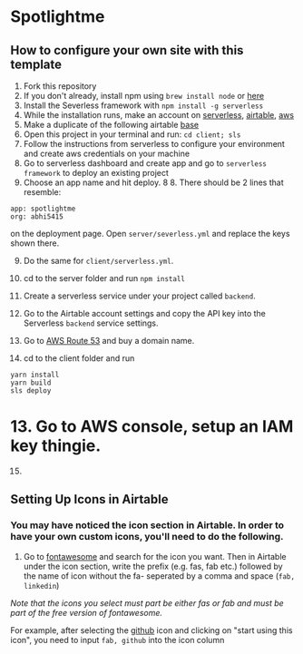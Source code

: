 # Spotlightme

## How to configure your own site with this template

1. Fork this repository
2. If you don't already, install npm using `brew install node` or [here](https://www.npmjs.com/get-npm)
3. Install the Severless framework with `npm install -g serverless`
4. While the installation runs, make an account on [serverless](https://www.serverless.com/), [airtable](https://airtable.com/), [aws](https://console.aws.amazon.com/console)
5. Make a duplicate of the following airtable [base](https://airtable.com/invite/l?inviteId=invONU6OCnLDCzX4y&inviteToken=da7ded239d759cc6c2de664057fd5d78e68d248af8425e5d19926b14ed283d5c)
6. Open this project in your terminal and run: `cd client; sls`
7. Follow the instructions from serverless to configure your environment and create aws credentials on your machine
8. Go to serverless dashboard and create app and go to `serverless framework` to deploy an existing project
9. Choose an app name and hit deploy. 8 8. There should be 2 lines that resemble:

```
app: spotlightme
org: abhi5415
```

on the deployment page. Open `server/severless.yml` and replace the keys shown there.

9. Do the same for `client/serverless.yml`.
10. cd to the server folder and run `npm install`

11. Create a serverless service under your project called `backend`.
12. Go to the Airtable account settings and copy the API key into the Serverless `backend` service settings.
13. Go to [AWS Route 53](console.aws.amazon.com/route53) and buy a domain name.
14. cd to the client folder and run

```
yarn install
yarn build
sls deploy
```

# 13. Go to AWS console, setup an IAM key thingie.

15.

## Setting Up Icons in Airtable

### You may have noticed the icon section in Airtable. In order to have your own custom icons, you'll need to do the following.

1. Go to [fontawesome](https://fontawesome.com/) and search for the icon you want. Then in Airtable under the icon section, write the prefix (e.g. fas, fab etc.) followed by the name of icon without the fa- seperated by a comma and space (`fab, linkedin`)

_Note that the icons you select must part be either fas or fab and must be part of the free version of fontawesome._

For example, after selecting the [github](https://fontawesome.com/icons/github?style=brands) icon and clicking on "start using this icon", you need to input `fab, github` into the icon column
